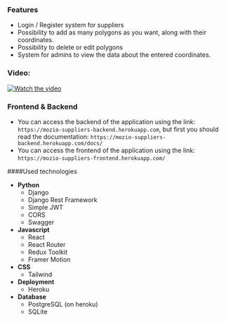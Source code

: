 ### Features

- Login / Register system for suppliers
- Possibility to add as many polygons as you want, along with their coordinates. 
- Possibility to delete or edit polygons
- System for admins to view the data about the entered coordinates.

### Video:
[![Watch the video](https://img.youtube.com/vi/mHUfVO0wmQQ/maxresdefault.jpg)](https://youtu.be/mHUfVO0wmQQ)

### Frontend & Backend
- You can access the backend of the application using the link: ```https://mozio-suppliers-backend.herokuapp.com```, but first you should read the documentation: ```https://mozio-suppliers-backend.herokuapp.com/docs/```
- You can access the frontend of the application using the link:  ```https://mozio-suppliers-frontend.herokuapp.com/```

####Used technologies
                
+ **Python**
    + Django
	+ Django Rest Framework
	+ Simple JWT
	+ CORS
	+ Swagger
+ **Javascript**
    * React
    * React Router
    * Redux Toolkit
	* Framer Motion
+ **CSS**
 	* Tailwind
+ **Deployment**
 	* Heroku
+ **Database**
 	* PostgreSQL (on heroku)
 	* SQLite
